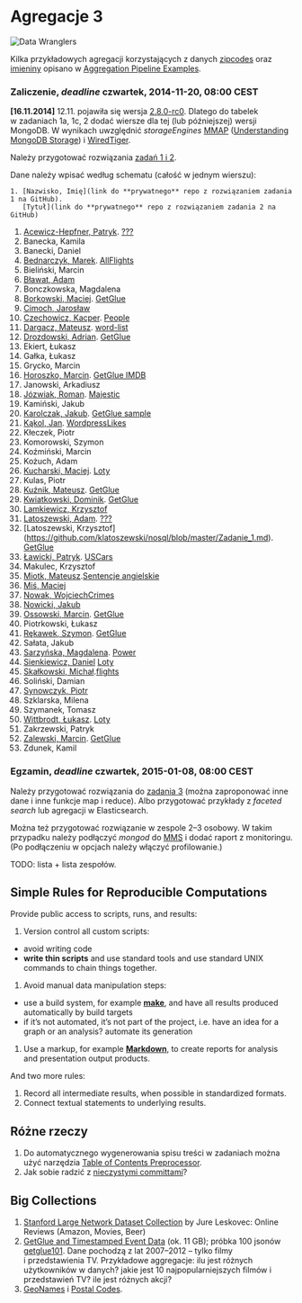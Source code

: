 # Agregacje 3

![Data Wranglers](images/data-wrangler.jpg)

Kilka przykładowych agregacji korzystających z danych
[zipcodes](http://media.mongodb.org/zips.json) oraz
[imieniny](data/wbzyl/imieniny.csv) opisano w [Aggregation Pipeline Examples](Aggregations_in_JS.md).

### Zaliczenie, *deadline* czwartek, 2014-11-20, 08:00 CEST

**[16.11.2014]** 12.11. pojawiła się wersja [2.8.0-rc0](http://docs.mongodb.org/manual/release-notes/2.8/).
Dlatego do tabelek w zadaniach 1a, 1c, 2 dodać wiersze dla tej (lub późniejszej) wersji MongoDB.
W wynikach uwzględnić *storageEngines*
[MMAP](http://docs.mongodb.org/manual/faq/storage/)
([Understanding MongoDB Storage](http://www.polyspot.com/en/blog/2012/understanding-mongodb-storage/))
i [WiredTiger](http://www.wiredtiger.com/).

Należy przygotować rozwiązania [zadań 1 i 2](http://wbzyl.inf.ug.edu.pl/nosql/zadania).

Dane należy wpisać według schematu (całość w jednym wierszu):

    1. [Nazwisko, Imię](link do **prywatnego** repo z rozwiązaniem zadania 1 na GitHub).
       [Tytuł](link do **prywatnego** repo z rozwiązaniem zadania 2 na GitHub)

1. [Acewicz-Hepfner, Patryk](https://github.com/pacewicz/NoSQLWB/blob/master/Zad1.md). [???](https://github.com/pacewicz/NoSQLWB/blob/master/Zad2.md)
1. Banecka, Kamila
1. Banecki, Daniel
1. [Bednarczyk, Marek](https://github.com/mbednarczyk/nosql_lab). [AllFlights](https://github.com/mbednarczyk/nosql_lab/tree/master/ex2)
1. Bieliński, Marcin
1. [Bławat, Adam](https://github.com/ablawat/technologie-nosql/blob/master/zadanie-1.md)
1. Bonczkowska, Magdalena
1. [Borkowski, Maciej](https://github.com/maciekBorkowski/TrainMongoDB). [GetGlue](https://github.com/maciekBorkowski/GetGlue)
1. [Cimoch, Jarosław](https://github.com/jcimoch/noSQL-labs)
1. [Czechowicz, Kacper](https://github.com/kipperek/nosqlOne). [People](https://github.com/kipperek/nosqlTwo)
1. [Dargacz, Mateusz](https://github.com/mateuszdargacz/noSQL-aggregation). [word-list](https://github.com/mateuszdargacz/nosql_aggregation_2)
1. [Drozdowski, Adrian](https://github.com/adrozdowski/NoSQL/blob/master/Zadanie1.md). [GetGlue](https://github.com/adrozdowski/NoSQL/blob/master/Zadanie2.md)
1. Ekiert, Łukasz
1. Gałka, Łukasz
1. Grycko, Marcin
1. [Horoszko, Marcin](https://github.com/cinkonaap/nosql/blob/master/zad1/rozwiazanie.md). [GetGlue IMDB](https://github.com/cinkonaap/nosql/blob/master/zad2/rozwiazanie.md)
1. Janowski, Arkadiusz
1. [Józwiak, Roman](https://github.com/gruchanet/nosql_experiments/blob/master/solutions/exercise1.md). [Majestic](https://github.com/gruchanet/nosql_experiments/blob/master/solutions/exercise2.md)
1. Kamiński, Jakub
1. [Karolczak, Jakub](https://github.com/Taureli/NoSQL1/blob/master/Zadanie1/README.md). [GetGlue sample](https://github.com/Taureli/NoSQL1/blob/master/Zadanie2/README.md)
1. [Kąkol, Jan](https://bitbucket.org/Jankkol/nosqlzad1). [WordpressLikes](https://bitbucket.org/Jankkol/nosqlzad2)
1. Kłeczek, Piotr
1. Komorowski, Szymon
1. Koźmiński, Marcin
1. Kożuch, Adam
1. [Kucharski, Maciej](https://github.com/Maciekek/noSQL). [Loty](https://github.com/Maciekek/noSQL/tree/master/zad2)
1. Kulas, Piotr
1. [Kuźnik, Mateusz](https://github.com/Misiek92/NoSQL1/blob/master/zadanie1.md). [GetGlue](https://github.com/Misiek92/NoSQL1/blob/master/zadanie2.md)
1. [Kwiatkowski, Dominik](https://github.com/Kalumniatoris/fornosqleihp/blob/master/README.md). [GetGlue](https://github.com/Kalumniatoris/fornosqleihp/blob/master/Zadanie2/Zadanie2.md)
1. [Lamkiewicz, Krzysztof](https://github.com/KLamkiewicz/NoSql)
1. [Latoszewski, Adam](https://github.com/alatoszewski/nosql-mongo/blob/master/zadanie1.md). [???](https://github.com/alatoszewski/nosql-mongo/blob/master/zadanie2.md)
1. [Latoszewski, Krzysztof] (https://github.com/klatoszewski/nosql/blob/master/Zadanie_1.md). [GetGlue](https://github.com/klatoszewski/nosql/blob/master/Zadanie_2.md)
1. [Ławicki, Patryk](https://bitbucket.org/true-or-false/mongo). [USCars](https://bitbucket.org/true-or-false/aggregations)
1. Makulec, Krzysztof
1. [Miotk, Mateusz](https://github.com/miotek32/NoSQL).[Sentencje angielskie](https://github.com/miotek32/NoSQL---Exercise2)
1. [Miś, Maciej](https://github.com/MacMisDev/nosql)
1. [Nowak, Wojciech](https://github.com/YoungCoder/agregacje3)[Crimes](https://github.com/YoungCoder/agregacje3)
1. [Nowicki, Jakub](https://github.com/jnowicki/NoSQL-JN)
1. [Ossowski, Marcin](https://github.com/mossowski/NoSQL-lab/blob/master/zad1.md). [GetGlue](https://github.com/mossowski/NoSQL-lab/blob/master/zad2.md)
1. Piotrkowski, Łukasz
1. [Rękawek, Szymon](https://github.com/waveq/nosqlUG/blob/master/Zad1.md). [GetGlue](https://github.com/waveq/nosqlUG/blob/master/Zad2.md)
1. Sałata, Jakub
1. [Sarzyńska, Magdalena](https://github.com/Madzia/NoSQL_UG/blob/master/zad1.md). [Power](https://github.com/Madzia/NoSQL_UG/blob/master/zad2.md)
1. [Sienkiewicz, Daniel](https://github.com/henio180/NoSQL) [Loty](https://github.com/henio180/NoSQL2)
1. [Skałkowski, Michał](https://github.com/Michaldwadwa/nosql).[flights](https://github.com/Michaldwadwa/nosql2)
1. Soliński, Damian
1. [Synowczyk, Piotr](https://github.com/psynowczyk/tnosql)
1. Szklarska, Milena
1. Szymanek, Tomasz
1. [Wittbrodt, Łukasz](https://bitbucket.org/lukasz978/nosql). [Loty](https://bitbucket.org/lukasz978/nosql/zad2.md)
1. Zakrzewski, Patryk
1. [Zalewski, Marcin](https://github.com/mzalewskiug/nosql-uczelnia/blob/master/zadanie1.md). [GetGlue](https://github.com/mzalewskiug/nosql-uczelnia/blob/master/zadanie2.md)
1. Zdunek, Kamil


### Egzamin, *deadline* czwartek, 2015-01-08, 08:00 CEST

Należy przygotować rozwiązania do
[zadania 3](http://wbzyl.inf.ug.edu.pl/nosql/zadania)
(można zaproponować inne dane i inne funkcje map i reduce).
Albo przygotować przykłady z *faceted search* lub agregacji w Elasticsearch.

Można też przygotować rozwiązanie w zespole 2–3 osobowy.
W takim przypadku należy podłączyć *mongod* do
[MMS](https://mms.mongodb.com) i dodać raport z monitoringu.
(Po podłączeniu w opcjach należy włączyć profilowanie.)


TODO: lista + lista zespołów.



## Simple Rules for Reproducible Computations

Provide public access to scripts, runs, and results:

1. Version control all custom scripts:
  - avoid writing code
  - **write thin scripts** and use standard tools and use standard UNIX
    commands to chain things together.
1. Avoid manual data manipulation steps:
  - use a build system, for example [**make**](http://bost.ocks.org/mike/make/),
    and have all results produced automatically by build targets
  - if it’s not automated, it’s not part of the project,
    i.e. have an idea for a graph or an analysis?
    automate its generation
1. Use a markup, for example
   [**Markdown**](http://daringfireball.net/projects/markdown/syntax),
   to create reports for analysis and presentation output products.

And two more rules:

1. Record all intermediate results, when possible in standardized formats.
1. Connect textual statements to underlying results.


## Różne rzeczy

1. Do automatycznego wygenerowania spisu treści w zadaniach można użyć narzędzia
[Table of Contents Preprocessor](https://github.com/aslushnikov/table-of-contents-preprocessor).
1. Jak sobie radzić z [nieczystymi committami](Git_Pull_Requests.md)?


## Big Collections

1. [Stanford Large Network Dataset Collection](https://snap.stanford.edu/data/)
by Jure Leskovec: Online Reviews (Amazon, Movies, Beer)
1. [GetGlue and Timestamped Event Data](http://getglue-data.s3.amazonaws.com/getglue_sample.tar.gz)
(ok. 11 GB); próbka 100 jsonów [getglue101](/data/wbzyl/getglue101.json).
Dane pochodzą z lat 2007–2012 – tylko filmy i przedstawienia TV.
Przykładowe aggregacje: ilu jest różnych użytkowników
w danych? jakie jest 10 najpopularniejszych filmów i przedstawień TV?
ile jest różnych akcji?
1. [GeoNames](http://www.geonames.org/export/) i [Postal Codes](http://www.geonames.org/postal-codes/).
